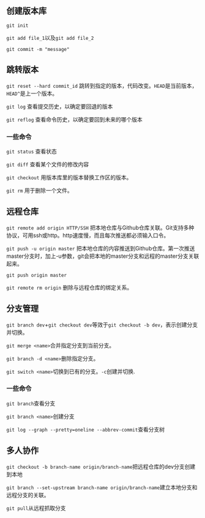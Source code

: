 ## 创建版本库

`git init`

`git add file_1`以及`git add file_2`

`git commit -m "message"`

## 跳转版本

`git reset --hard commit_id` 跳转到指定的版本，代码改变。`HEAD`是当前版本，`HEAD^`是上一个版本。

`git log` 查看提交历史，以确定要回退的版本

`git reflog` 查看命令历史，以确定要回到未来的哪个版本

### 一些命令

`git status` 查看状态

`git diff` 查看某个文件的修改内容

`git checkout` 用版本库里的版本替换工作区的版本。

`git rm` 用于删除一个文件。

## 远程仓库

`git remote add origin HTTP/SSH` 把本地仓库与Github仓库关联。Git支持多种协议，可用ssh或http。http速度慢，而且每次推送都必须输入口令。

`git push -u origin master` 把本地仓库的内容推送到Github仓库。第一次推送master分支时，加上-u参数，git会把本地的master分支和远程的master分支关联起来。

`git push origin master`

`git remote rm origin` 删除与远程仓库的绑定关系。

## 分支管理

`git branch dev`+`git checkout dev`等效于`git checkout -b dev`，表示创建分支并切换。


`git merge <name>`合并指定分支到当前分支。

`git branch -d <name>`删除指定分支。

`git switch <name>`切换到已有的分支。`-c`创建并切换.

### 一些命令

`git branch`查看分支

`git branch <name>`创建分支

`git log --graph --pretty=oneline --abbrev-commit`查看分支树

## 多人协作

`git checkout -b branch-name origin/branch-name`把远程仓库的dev分支创建到本地

`git branch --set-upstream branch-name origin/branch-name`建立本地分支和远程分支的关联。

`git pull`从远程抓取分支
